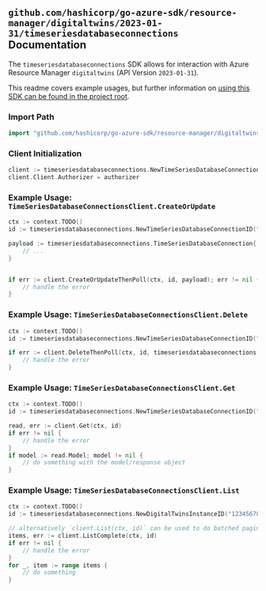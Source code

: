 
## `github.com/hashicorp/go-azure-sdk/resource-manager/digitaltwins/2023-01-31/timeseriesdatabaseconnections` Documentation

The `timeseriesdatabaseconnections` SDK allows for interaction with Azure Resource Manager `digitaltwins` (API Version `2023-01-31`).

This readme covers example usages, but further information on [using this SDK can be found in the project root](https://github.com/hashicorp/go-azure-sdk/tree/main/docs).

### Import Path

```go
import "github.com/hashicorp/go-azure-sdk/resource-manager/digitaltwins/2023-01-31/timeseriesdatabaseconnections"
```


### Client Initialization

```go
client := timeseriesdatabaseconnections.NewTimeSeriesDatabaseConnectionsClientWithBaseURI("https://management.azure.com")
client.Client.Authorizer = authorizer
```


### Example Usage: `TimeSeriesDatabaseConnectionsClient.CreateOrUpdate`

```go
ctx := context.TODO()
id := timeseriesdatabaseconnections.NewTimeSeriesDatabaseConnectionID("12345678-1234-9876-4563-123456789012", "example-resource-group", "digitalTwinsInstanceValue", "timeSeriesDatabaseConnectionValue")

payload := timeseriesdatabaseconnections.TimeSeriesDatabaseConnection{
	// ...
}


if err := client.CreateOrUpdateThenPoll(ctx, id, payload); err != nil {
	// handle the error
}
```


### Example Usage: `TimeSeriesDatabaseConnectionsClient.Delete`

```go
ctx := context.TODO()
id := timeseriesdatabaseconnections.NewTimeSeriesDatabaseConnectionID("12345678-1234-9876-4563-123456789012", "example-resource-group", "digitalTwinsInstanceValue", "timeSeriesDatabaseConnectionValue")

if err := client.DeleteThenPoll(ctx, id, timeseriesdatabaseconnections.DefaultDeleteOperationOptions()); err != nil {
	// handle the error
}
```


### Example Usage: `TimeSeriesDatabaseConnectionsClient.Get`

```go
ctx := context.TODO()
id := timeseriesdatabaseconnections.NewTimeSeriesDatabaseConnectionID("12345678-1234-9876-4563-123456789012", "example-resource-group", "digitalTwinsInstanceValue", "timeSeriesDatabaseConnectionValue")

read, err := client.Get(ctx, id)
if err != nil {
	// handle the error
}
if model := read.Model; model != nil {
	// do something with the model/response object
}
```


### Example Usage: `TimeSeriesDatabaseConnectionsClient.List`

```go
ctx := context.TODO()
id := timeseriesdatabaseconnections.NewDigitalTwinsInstanceID("12345678-1234-9876-4563-123456789012", "example-resource-group", "digitalTwinsInstanceValue")

// alternatively `client.List(ctx, id)` can be used to do batched pagination
items, err := client.ListComplete(ctx, id)
if err != nil {
	// handle the error
}
for _, item := range items {
	// do something
}
```
